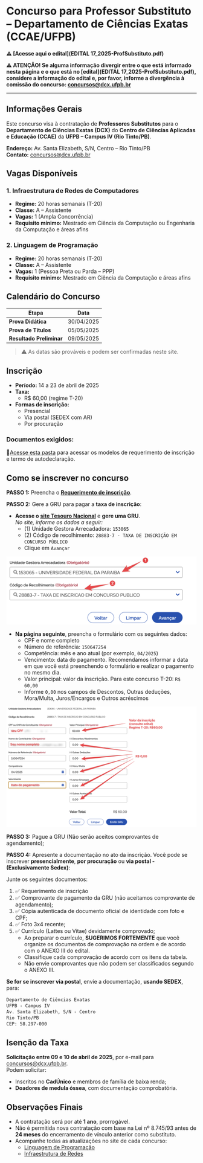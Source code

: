# Concurso para Professor Substituto – Departamento de Ciências Exatas (CCAE/UFPB)


**⚠️ [Acesse aqui o edital](EDITAL 17_2025-ProfSubstituto.pdf)**

**⚠️ ATENÇÃO! Se alguma informação divergir entre o que está informado nesta página e o que está no [edital](EDITAL 17_2025-ProfSubstituto.pdf), considere a informação do edital e, por favor, informe a divergência à comissão do concurso: [concursos@dcx.ufpb.br](mailto:concursos@dcx.ufpb.br)**

---

## Informações Gerais

Este concurso visa à contratação de **Professores Substitutos** para o **Departamento de Ciências Exatas (DCX)** do **Centro de Ciências Aplicadas e Educação (CCAE)** da **UFPB – Campus IV (Rio Tinto/PB)**.

**Endereço:** Av. Santa Elizabeth, S/N, Centro – Rio Tinto/PB  
**Contato:** [concursos@dcx.ufpb.br](mailto:concursos@dcx.ufpb.br)  


## Vagas Disponíveis

### 1. Infraestrutura de Redes de Computadores

- **Regime:** 20 horas semanais (T-20)  
- **Classe:** A – Assistente  
- **Vagas:** 1 (Ampla Concorrência)  
- **Requisito mínimo:** Mestrado em Ciência da Computação ou Engenharia da Computação e áreas afins  

### 2. Linguagem de Programação

- **Regime:** 20 horas semanais (T-20)  
- **Classe:** A – Assistente  
- **Vagas:** 1 (Pessoa Preta ou Parda – PPP)  
- **Requisito mínimo:** Mestrado em Ciência da Computação e áreas afins  

## Calendário do Concurso

| Etapa                         | Data                       |
|------------------------------|----------------------------|
| **Prova Didática**           | 30/04/2025                 |
| **Prova de Títulos**         | 05/05/2025                 |
| **Resultado Preliminar**     | 09/05/2025                 |

> ⚠️ As datas são prováveis e podem ser confirmadas neste site.

## Inscrição

- **Período:** 14 a 23 de abril de 2025  
- **Taxa:**
  - R$ 60,00 (regime T-20)
- **Formas de inscrição:**  
  - Presencial  
  - Via postal (SEDEX com AR)  
  - Por procuração  

### Documentos exigidos:

📂[Acesse esta pasta](https://drive.google.com/drive/u/0/folders/1FOGRLHTfKxAM0MusXDPWZZJcurqJ-0ef) para acessar os modelos de requerimento de inscrição e termo de autodeclaração.

## Como se inscrever no concurso

**PASSO 1:** Preencha o **[Requerimento de inscrição](https://drive.google.com/drive/u/0/folders/1FOGRLHTfKxAM0MusXDPWZZJcurqJ-0ef)**.

**PASSO 2:** Gere a GRU para pagar a **taxa de inscrição**:

- **Acesse o [site Tesouro Nacional](https://pagtesouro.tesouro.gov.br/portal-gru/#/emissao-gru)** e **gere uma GRU**.  
  *No site, informe os dados a seguir:*
  - (1) Unidade Gestora Arrecadadora: `153065`
  - (2) Código de recolhimento: `28883-7 - TAXA DE INSCRIÇÃO EM CONCURSO PÚBLICO`
  - Clique em `Avançar`

![GRU - Passo 1](./orientacao-gru-01.png)

- **Na página seguinte**, preencha o formulário com os seguintes dados:
  - CPF e nome completo
  - Número de referência: `150647254`
  - Competência: mês e ano atual (por exemplo, `04/2025`)
  - Vencimento: data do pagamento. Recomendamos informar a data em que você está preenchendo o formulário e realizar o pagamento no mesmo dia.
  - Valor principal: valor da inscrição. Para este concurso T-20: `R$ 60,00`
  - Informe `0,00` nos campos de Descontos, Outras deduções, Mora/Multa, Juros/Encargos e Outros acréscimos

![GRU - Passo 2](./orientacao-gru-02.png)

**PASSO 3:** Pague a GRU (Não serão aceitos comprovantes de agendamento);

**PASSO 4:** Apresente a documentação no ato da inscrição. Você pode se inscrever **presencialmente**, **por procuração** ou **via postal - (Exclusivamente Sedex)**:

Junte os seguintes documentos:

1. ✅ Requerimento de inscrição
2. ✅ Comprovante de pagamento da GRU (não aceitamos comprovante de agendamento);
3. ✅ Cópia autenticada de documento oficial de identidade com foto e CPF;  
4. ✅ Foto 3x4 recente;
5. ✅ Currículo (Lattes ou Vitae) devidamente comprovado;
    - Ao preparar o currículo, **SUGERIMOS FORTEMENTE** que você organize os documentos de comprovação na ordem e de acordo com o ANEXO III do edital. 
    - Classifique cada comprovação de acordo com os itens da tabela.
    - Não envie comprovantes que não podem ser classificados segundo o ANEXO III.

**Se for se inscrever via postal**, envie a documentação, **usando SEDEX**, para:

```text
Departamento de Ciências Exatas
UFPB - Campus IV
Av. Santa Elizabeth, S/N - Centro
Rio Tinto/PB
CEP: 58.297-000
```


## Isenção da Taxa

**Solicitação entre 09 e 10 de abril de 2025**, por e-mail para [concursos@dcx.ufpb.br](mailto:concursos@dcx.ufpb.br).  
Podem solicitar:

- Inscritos no **CadÚnico** e membros de família de baixa renda;  
- **Doadores de medula óssea**, com documentação comprobatória.


## Observações Finais

- A contratação será por até **1 ano**, prorrogável.  
- Não é permitida nova contratação com base na Lei nº 8.745/93 antes de **24 meses** do encerramento de vínculo anterior como substituto.
- Acompanhe todas as atualizações no site de cada concurso:
    - [Linguagem de Programação](./linguagem_programação/index.md)
    - [Infraestrutura de Redes](./infraestrutura_redes/index.md)

